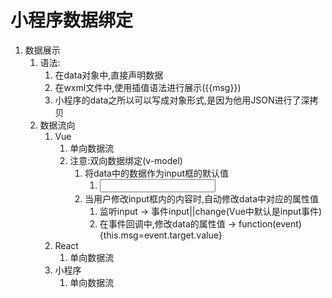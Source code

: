 # 小程序数据绑定

1. 数据展示
   1. 语法:
      1. 在data对象中,直接声明数据
      2. 在wxml文件中,使用插值语法进行展示({{msg}})
      3. 小程序的data之所以可以写成对象形式,是因为他用JSON进行了深拷贝
   2. 数据流向
      1. Vue
         1. 单向数据流
         2. 注意:双向数据绑定(v-model)
            1. 将data中的数据作为input框的默认值
               1. <input type="text" :value="msg"/>
            2. 当用户修改input框内的内容时,自动修改data中对应的属性值
               1. 监听input	->	事件input||change(Vue中默认是input事件)
               2. 在事件回调中,修改data的属性值   ->   function(event){this.msg=event.target.value}
      2. React
         1. 单向数据流
      3. 小程序
         1. 单向数据流